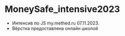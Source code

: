 # MoneySafe_intensive2023

- Интенсив по JS my.methed.ru 07.11.2023.
- Вёрстка предоставлена онлайн школой
